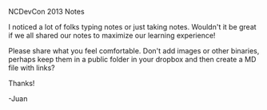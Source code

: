 NCDevCon 2013 Notes

I noticed a lot of folks typing notes or just taking notes. Wouldn't it be great if we all shared our notes to maximize our learning experience!

Please share what you feel comfortable.  Don't add images or other binaries, perhaps keep them in a public folder in your dropbox and then create a MD file with links?

Thanks!

-Juan